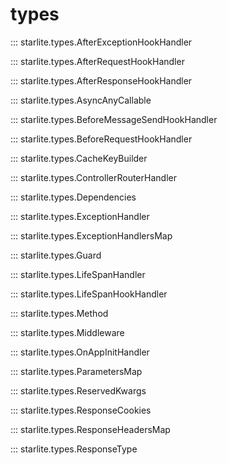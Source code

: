 # types

::: starlite.types.AfterExceptionHookHandler

::: starlite.types.AfterRequestHookHandler

::: starlite.types.AfterResponseHookHandler

::: starlite.types.AsyncAnyCallable

::: starlite.types.BeforeMessageSendHookHandler

::: starlite.types.BeforeRequestHookHandler

::: starlite.types.CacheKeyBuilder

::: starlite.types.ControllerRouterHandler

::: starlite.types.Dependencies

::: starlite.types.ExceptionHandler

::: starlite.types.ExceptionHandlersMap

::: starlite.types.Guard

::: starlite.types.LifeSpanHandler

::: starlite.types.LifeSpanHookHandler

::: starlite.types.Method

::: starlite.types.Middleware

::: starlite.types.OnAppInitHandler

::: starlite.types.ParametersMap

::: starlite.types.ReservedKwargs

::: starlite.types.ResponseCookies

::: starlite.types.ResponseHeadersMap

::: starlite.types.ResponseType
